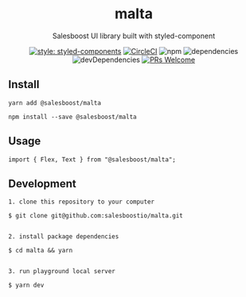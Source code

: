<div align="center">
<h1>malta</h1>

<p>Salesboost UI library built with styled-component</p>

[![style: styled-components](https://img.shields.io/badge/style-%F0%9F%92%85%20styled--components-orange.svg?colorB=daa357&colorA=db748e)](https://github.com/styled-components/styled-components)
[![CircleCI](https://circleci.com/gh/salesboostio/malta.svg?style=svg)](https://circleci.com/gh/salesboostio/malta)
![npm](https://img.shields.io/badge/dynamic/json.svg?label=npm&prefix=v&query=version&url=https%3A%2F%2Fraw.githubusercontent.com%2Fsalesboostio%2Fmalta%2Fdev%2Fpackage.json)
![dependencies](https://img.shields.io/david/salesboostio/malta.svg)
![devDependencies](https://img.shields.io/david/dev/salesboostio/malta.svg)
[![PRs Welcome](https://img.shields.io/badge/PRs-welcome-brightgreen.svg?style=flat-square)](http://makeapullrequest.com)

</div>

## Install

```
yarn add @salesboost/malta
```
```
npm install --save @salesboost/malta
```

## Usage

```
import { Flex, Text } from "@salesboost/malta";
```

## Development

```
1. clone this repository to your computer

$ git clone git@github.com:salesboostio/malta.git


2. install package dependencies

$ cd malta && yarn


3. run playground local server

$ yarn dev
```

